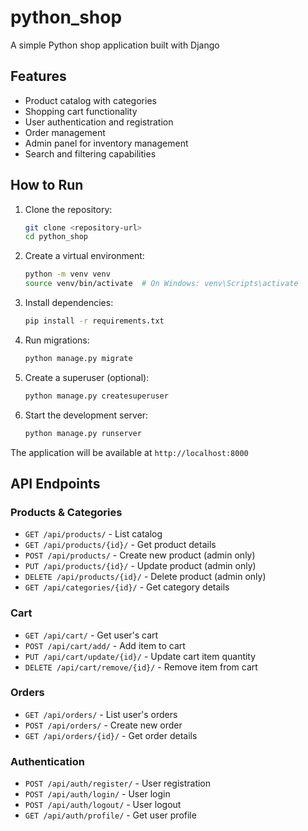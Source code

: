 # python_shop

A simple Python shop application built with Django

## Features

- Product catalog with categories
- Shopping cart functionality
- User authentication and registration
- Order management
- Admin panel for inventory management
- Search and filtering capabilities

## How to Run

1. Clone the repository:

    ```bash
    git clone <repository-url>
    cd python_shop
    ```

2. Create a virtual environment:

    ```bash
    python -m venv venv
    source venv/bin/activate  # On Windows: venv\Scripts\activate
    ```

3. Install dependencies:

    ```bash
    pip install -r requirements.txt
    ```

4. Run migrations:

    ```bash
    python manage.py migrate
    ```

5. Create a superuser (optional):

    ```bash
    python manage.py createsuperuser
    ```

6. Start the development server:

    ```bash
    python manage.py runserver
    ```

The application will be available at `http://localhost:8000`

## API Endpoints

### Products & Categories

- `GET /api/products/` - List catalog
- `GET /api/products/{id}/` - Get product details
- `POST /api/products/` - Create new product (admin only)
- `PUT /api/products/{id}/` - Update product (admin only)
- `DELETE /api/products/{id}/` - Delete product (admin only)
- `GET /api/categories/{id}/` - Get category details

### Cart

- `GET /api/cart/` - Get user's cart
- `POST /api/cart/add/` - Add item to cart
- `PUT /api/cart/update/{id}/` - Update cart item quantity
- `DELETE /api/cart/remove/{id}/` - Remove item from cart

### Orders

- `GET /api/orders/` - List user's orders
- `POST /api/orders/` - Create new order
- `GET /api/orders/{id}/` - Get order details

### Authentication

- `POST /api/auth/register/` - User registration
- `POST /api/auth/login/` - User login
- `POST /api/auth/logout/` - User logout
- `GET /api/auth/profile/` - Get user profile
